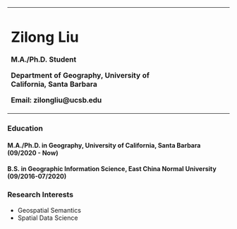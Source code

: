 <table border="0">
  <tr>
    <td width="75%">
      <h1>Zilong Liu</h1>
      <p><b>M.A./Ph.D. Student </b></p>
      <p><b>Department of Geography, University of California, Santa Barbara</b></p>
      <p><b>Email: zilongliu@ucsb.edu</b></p>
    </td>
    <td width="25%">
    </td>
  </tr>
</table>

### Education

#### M.A./Ph.D. in Geography, University of California, Santa Barbara (09/2020 - Now)
#### B.S. in Geographic Information Science, East China Normal University (09/2016-07/2020)

### Research Interests

- Geospatial Semantics
- Spatial Data Science
